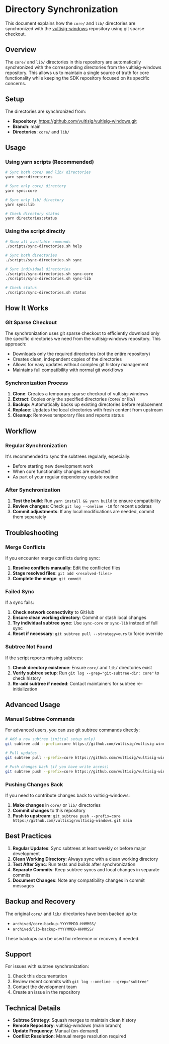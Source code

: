 # Directory Synchronization

This document explains how the `core/` and `lib/` directories are synchronized with the [vultisig-windows](https://github.com/vultisig/vultisig-windows) repository using git sparse checkout.

## Overview

The `core/` and `lib/` directories in this repository are automatically synchronized with the corresponding directories from the vultisig-windows repository. This allows us to maintain a single source of truth for core functionality while keeping the SDK repository focused on its specific concerns.

## Setup

The directories are synchronized from:
- **Repository**: https://github.com/vultisig/vultisig-windows.git
- **Branch**: main
- **Directories**: `core/` and `lib/`

## Usage

### Using yarn scripts (Recommended)

```bash
# Sync both core/ and lib/ directories
yarn sync:directories

# Sync only core/ directory
yarn sync:core

# Sync only lib/ directory  
yarn sync:lib

# Check directory status
yarn directories:status
```

### Using the script directly

```bash
# Show all available commands
./scripts/sync-directories.sh help

# Sync both directories
./scripts/sync-directories.sh sync

# Sync individual directories
./scripts/sync-directories.sh sync-core
./scripts/sync-directories.sh sync-lib

# Check status
./scripts/sync-directories.sh status
```

## How It Works

### Git Sparse Checkout

The synchronization uses git sparse checkout to efficiently download only the specific directories we need from the vultisig-windows repository. This approach:
- Downloads only the required directories (not the entire repository)
- Creates clean, independent copies of the directories
- Allows for easy updates without complex git history management
- Maintains full compatibility with normal git workflows

### Synchronization Process

1. **Clone**: Creates a temporary sparse checkout of vultisig-windows
2. **Extract**: Copies only the specified directories (core/ or lib/)
3. **Backup**: Automatically backs up existing directories before replacement
4. **Replace**: Updates the local directories with fresh content from upstream
5. **Cleanup**: Removes temporary files and reports status

## Workflow

### Regular Synchronization

It's recommended to sync the subtrees regularly, especially:
- Before starting new development work
- When core functionality changes are expected
- As part of your regular dependency update routine

### After Synchronization

1. **Test the build**: Run `yarn install && yarn build` to ensure compatibility
2. **Review changes**: Check `git log --oneline -10` for recent updates
3. **Commit adjustments**: If any local modifications are needed, commit them separately

## Troubleshooting

### Merge Conflicts

If you encounter merge conflicts during sync:

1. **Resolve conflicts manually**: Edit the conflicted files
2. **Stage resolved files**: `git add <resolved-files>`
3. **Complete the merge**: `git commit`

### Failed Sync

If a sync fails:

1. **Check network connectivity** to GitHub
2. **Ensure clean working directory**: Commit or stash local changes
3. **Try individual subtree sync**: Use `sync-core` or `sync-lib` instead of full sync
4. **Reset if necessary**: `git subtree pull --strategy=ours` to force override

### Subtree Not Found

If the script reports missing subtrees:

1. **Check directory existence**: Ensure `core/` and `lib/` directories exist
2. **Verify subtree setup**: Run `git log --grep="git-subtree-dir: core"` to check history
3. **Re-add subtree if needed**: Contact maintainers for subtree re-initialization

## Advanced Usage

### Manual Subtree Commands

For advanced users, you can use git subtree commands directly:

```bash
# Add a new subtree (initial setup only)
git subtree add --prefix=core https://github.com/vultisig/vultisig-windows.git main --squash

# Pull updates
git subtree pull --prefix=core https://github.com/vultisig/vultisig-windows.git main --squash

# Push changes back (if you have write access)
git subtree push --prefix=core https://github.com/vultisig/vultisig-windows.git main
```

### Pushing Changes Back

If you need to contribute changes back to vultisig-windows:

1. **Make changes** in `core/` or `lib/` directories
2. **Commit changes** to this repository
3. **Push to upstream**: `git subtree push --prefix=core https://github.com/vultisig/vultisig-windows.git main`

## Best Practices

1. **Regular Updates**: Sync subtrees at least weekly or before major development
2. **Clean Working Directory**: Always sync with a clean working directory
3. **Test After Sync**: Run tests and builds after synchronization
4. **Separate Commits**: Keep subtree syncs and local changes in separate commits
5. **Document Changes**: Note any compatibility changes in commit messages

## Backup and Recovery

The original `core/` and `lib/` directories have been backed up to:
- `archived/core-backup-YYYYMMDD-HHMMSS/`
- `archived/lib-backup-YYYYMMDD-HHMMSS/`

These backups can be used for reference or recovery if needed.

## Support

For issues with subtree synchronization:
1. Check this documentation
2. Review recent commits with `git log --oneline --grep="subtree"`
3. Contact the development team
4. Create an issue in the repository

## Technical Details

- **Subtree Strategy**: Squash merges to maintain clean history
- **Remote Repository**: vultisig-windows (main branch)
- **Update Frequency**: Manual (on-demand)
- **Conflict Resolution**: Manual merge resolution required
